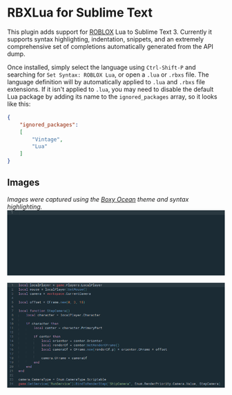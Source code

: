 # RBXLua for Sublime Text

This plugin adds support for [ROBLOX](https://roblox.com) Lua to Sublime Text 3. Currently it supports syntax highlighting, indentation, snippets, and an extremely comprehensive set of completions automatically generated from the API dump.

Once installed, simply select the language using `Ctrl-Shift-P` and searching for `Set Syntax: ROBLOX Lua`, or open a `.lua` or `.rbxs` file. The language definition will by automatically applied to `.lua` and `.rbxs` file extensions. If it isn't applied to `.lua`, you may need to disable the default Lua package by adding its name to the `ignored_packages` array, so it looks like this:

```json
{
	"ignored_packages":
	[
		"Vintage",
		"Lua"
	]
}
```

## Images
*Images were captured using the [Boxy Ocean](https://packagecontrol.io/packages/Boxy%20Theme) theme and syntax highlighting.*
![Demo 1](images/demo-1.gif)

![Demo 2](images/demo-2.png)